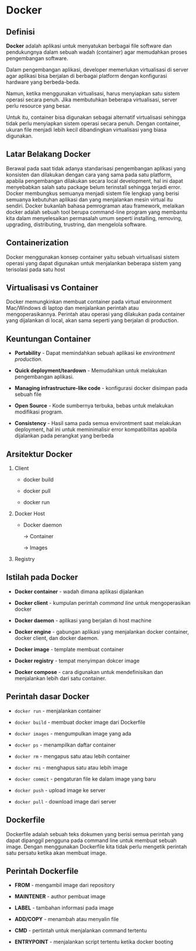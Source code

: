 # Docker

## Definisi

**Docker** adalah aplikasi untuk menyatukan berbagai file software dan pendukungnya dalam sebuah wadah (container) agar memudahkan proses pengembangan software.

Dalam pengembangan aplikasi, developer memerlukan virtualisasi di server agar aplikasi bisa berjalan di berbagai platform dengan konfigurasi hardware yang berbeda-beda.

Namun, ketika menggunakan virtualisasi, harus menyiapkan satu sistem operasi secara penuh. Jika membutuhkan beberapa virtualisasi, server perlu resource yang besar.

Untuk itu, container bisa digunakan sebagai alternatif virtualisasi sehingga tidak perlu menyiapkan sistem operasi secara penuh. Dengan container, ukuran file menjadi lebih kecil dibandingkan virtualisasi yang biasa digunakan.

## Latar Belakang Docker

Berawal pada saat tidak adanya standarisasi pengembangan aplikasi yang konsisten dan dilakukan dengan cara yang sama pada satu platform, apabila pengembangan dilakukan secara local development, hal ini dapat menyebabkan salah satu package belum terinstall sehingga terjadi error. Docker membungkus semuanya menjadi sistem file lengkap yang berisi semuanya kebutuhan aplikasi dan yang menjalankan mesin virtual itu sendiri. Docker bukanlah bahasa pemrograman atau framework, melaikan docker adalah sebuah tool berupa command-line program yang membantu kita dalam menyelesaikan permasalah umum seperti installing, removing, upgrading, distributing, trustring, dan mengelola software.

## Containerization

Docker menggunakan konsep container yaitu sebuah virtualisasi sistem operasi yang dapat digunakan untuk menjalankan beberapa sistem yang terisolasi pada satu host

## Virtualisasi vs Container

Docker memungkinkan membuat container pada virtual environment Mac/Windows di laptop dan menjalankan perintah atau mengoperasikannya. Perintah atau operasi yang dilakukan pada container yang dijalankan di local, akan sama seperti yang berjalan di production.

## Keuntungan Container

- **Portability** - Dapat memindahkan sebuah aplikasi ke _environtment production_.

- **Quick deployment/teardown** - Memudahkan untuk melakukan pengembangan aplikasi.

- **Managing infrastructure-like code** - konfigurasi docker disimpan pada sebuah file

- **Open Source** - Kode sumbernya terbuka, bebas untuk melakukan modifikasi program.

- **Consistency** - Hasil sama pada semua environtment saat melakukan deployment, hal ini untuk meminimalisir error kompatibilitas apabila dijalankan pada perangkat yang berbeda

## Arsitektur Docker

1. Client

   - docker build

   - docker pull

   - docker run

2. Docker Host

   - Docker daemon

     -> Container

     -> Images

3. Registry

## Istilah pada Docker

- **Docker container** - wadah dimana aplikasi dijalankan

- **Docker client** - kumpulan perintah _command line_ untuk mengoperasikan docker

- **Docker daemon** - aplikasi yang berjalan di host machine

- **Docker engine** - gabungan aplikasi yang menjalankan docker container, docker client, dan docker daemon.

- **Docker image** - template membuat container

- **Docker registry** - tempat menyimpan dokcer image

- **Docker compose** - cara digunakan untuk mendefinisikan dan menjalankan lebih dari satu container.

## Perintah dasar Docker

- `docker run` - menjalankan container

- `docker build` - membuat docker image dari Dockerfile

- `docker images` - mengumpulkan image yang ada

- `docker ps` - menampilkan daftar container

- `docker rm` - mengapus satu atau lebih container

- `docker rmi` - menghapus satu atau lebih image

- `docker commit` - pengaturan file ke dalam image yang baru

- `docker push` - upload image ke server

- `docker pull` - download image dari server

## Dockerfile

Dockerfile adalah sebuah teks dokumen yang berisi semua perintah yang dapat dipanggil pengguna pada command line untuk membuat sebuah image. Dengan menggunakan Dockerfile kita tidak perlu mengetik perintah satu persatu ketika akan membuat image.

## Perintah Dockerfile

- **FROM** - mengambil image dari repository

- **MAINTENER** - author pembuat image

- **LABEL** - tambahan informasi pada image

- **ADD/COPY** - menambah atau menyalin file

- **CMD** - pertintah untuk menjalankan command tertentu

- **ENTRYPOINT** - menjalankan script tertentu ketika docker booting
